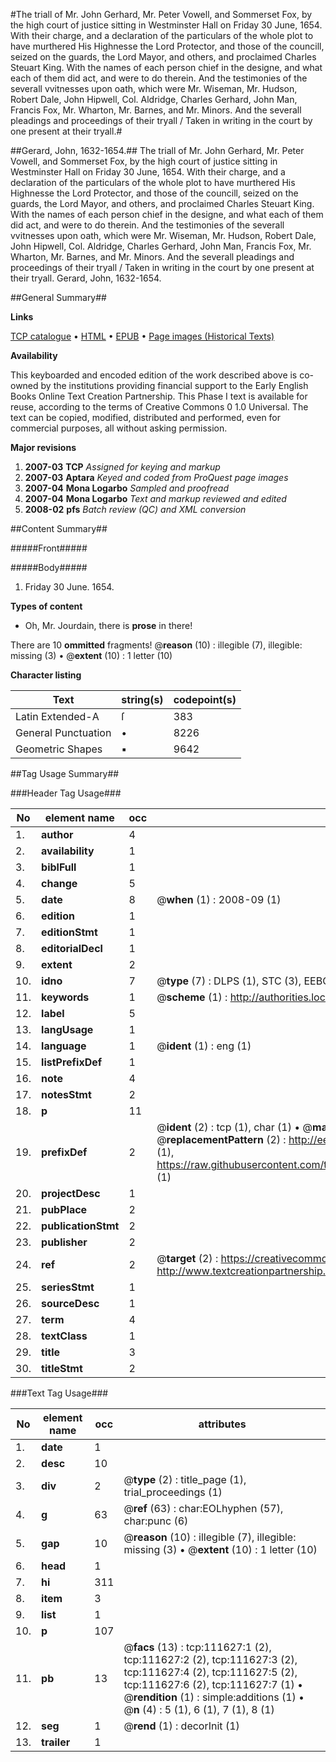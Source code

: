 #The triall of Mr. John Gerhard, Mr. Peter Vowell, and Sommerset Fox, by the high court of justice sitting in Westminster Hall on Friday 30 June, 1654. With their charge, and a declaration of the particulars of the whole plot to have murthered His Highnesse the Lord Protector, and those of the councill, seized on the guards, the Lord Mayor, and others, and proclaimed Charles Steuart King. With the names of each person chief in the designe, and what each of them did act, and were to do therein. And the testimonies of the severall vvitnesses upon oath, which were Mr. Wiseman, Mr. Hudson, Robert Dale, John Hipwell, Col. Aldridge, Charles Gerhard, John Man, Francis Fox, Mr. Wharton, Mr. Barnes, and Mr. Minors. And the severall pleadings and proceedings of their tryall / Taken in writing in the court by one present at their tryall.#

##Gerard, John, 1632-1654.##
The triall of Mr. John Gerhard, Mr. Peter Vowell, and Sommerset Fox, by the high court of justice sitting in Westminster Hall on Friday 30 June, 1654. With their charge, and a declaration of the particulars of the whole plot to have murthered His Highnesse the Lord Protector, and those of the councill, seized on the guards, the Lord Mayor, and others, and proclaimed Charles Steuart King. With the names of each person chief in the designe, and what each of them did act, and were to do therein. And the testimonies of the severall vvitnesses upon oath, which were Mr. Wiseman, Mr. Hudson, Robert Dale, John Hipwell, Col. Aldridge, Charles Gerhard, John Man, Francis Fox, Mr. Wharton, Mr. Barnes, and Mr. Minors. And the severall pleadings and proceedings of their tryall / Taken in writing in the court by one present at their tryall.
Gerard, John, 1632-1654.

##General Summary##

**Links**

[TCP catalogue](http://www.ota.ox.ac.uk/tcp/)  • 
[HTML](http://tei.it.ox.ac.uk/tcp/Texts-HTML/free/A94/A94849.html)  • 
[EPUB](http://tei.it.ox.ac.uk/tcp/Texts-EPUB/free/A94/A94849.epub) • 
[Page images (Historical Texts)](https://data.historicaltexts.jisc.ac.uk/view?pubId=eebo-99859538e&pageId=eebo-99859538e-111627-1)

**Availability**

This keyboarded and encoded edition of the
	       work described above is co-owned by the institutions
	       providing financial support to the Early English Books
	       Online Text Creation Partnership. This Phase I text is
	       available for reuse, according to the terms of Creative
	       Commons 0 1.0 Universal. The text can be copied,
	       modified, distributed and performed, even for
	       commercial purposes, all without asking permission.

**Major revisions**

1. __2007-03__ __TCP__ *Assigned for keying and markup*
1. __2007-03__ __Aptara__ *Keyed and coded from ProQuest page images*
1. __2007-04__ __Mona Logarbo__ *Sampled and proofread*
1. __2007-04__ __Mona Logarbo__ *Text and markup reviewed and edited*
1. __2008-02__ __pfs__ *Batch review (QC) and XML conversion*

##Content Summary##

#####Front#####

#####Body#####

1. Friday 30 June. 1654.

**Types of content**

  * Oh, Mr. Jourdain, there is **prose** in there!

There are 10 **ommitted** fragments! 
 @__reason__ (10) : illegible (7), illegible: missing (3)  •  @__extent__ (10) : 1 letter (10)

**Character listing**


|Text|string(s)|codepoint(s)|
|---|---|---|
|Latin Extended-A|ſ|383|
|General Punctuation|•|8226|
|Geometric Shapes|▪|9642|

##Tag Usage Summary##

###Header Tag Usage###

|No|element name|occ|attributes|
|---|---|---|---|
|1.|__author__|4||
|2.|__availability__|1||
|3.|__biblFull__|1||
|4.|__change__|5||
|5.|__date__|8| @__when__ (1) : 2008-09 (1)|
|6.|__edition__|1||
|7.|__editionStmt__|1||
|8.|__editorialDecl__|1||
|9.|__extent__|2||
|10.|__idno__|7| @__type__ (7) : DLPS (1), STC (3), EEBO-CITATION (1), PROQUEST (1), VID (1)|
|11.|__keywords__|1| @__scheme__ (1) : http://authorities.loc.gov/ (1)|
|12.|__label__|5||
|13.|__langUsage__|1||
|14.|__language__|1| @__ident__ (1) : eng (1)|
|15.|__listPrefixDef__|1||
|16.|__note__|4||
|17.|__notesStmt__|2||
|18.|__p__|11||
|19.|__prefixDef__|2| @__ident__ (2) : tcp (1), char (1)  •  @__matchPattern__ (2) : ([0-9\-]+):([0-9IVX]+) (1), (.+) (1)  •  @__replacementPattern__ (2) : http://eebo.chadwyck.com/downloadtiff?vid=$1&page=$2 (1), https://raw.githubusercontent.com/textcreationpartnership/Texts/master/tcpchars.xml#$1 (1)|
|20.|__projectDesc__|1||
|21.|__pubPlace__|2||
|22.|__publicationStmt__|2||
|23.|__publisher__|2||
|24.|__ref__|2| @__target__ (2) : https://creativecommons.org/publicdomain/zero/1.0/ (1), http://www.textcreationpartnership.org/docs/. (1)|
|25.|__seriesStmt__|1||
|26.|__sourceDesc__|1||
|27.|__term__|4||
|28.|__textClass__|1||
|29.|__title__|3||
|30.|__titleStmt__|2||


###Text Tag Usage###

|No|element name|occ|attributes|
|---|---|---|---|
|1.|__date__|1||
|2.|__desc__|10||
|3.|__div__|2| @__type__ (2) : title_page (1), trial_proceedings (1)|
|4.|__g__|63| @__ref__ (63) : char:EOLhyphen (57), char:punc (6)|
|5.|__gap__|10| @__reason__ (10) : illegible (7), illegible: missing (3)  •  @__extent__ (10) : 1 letter (10)|
|6.|__head__|1||
|7.|__hi__|311||
|8.|__item__|3||
|9.|__list__|1||
|10.|__p__|107||
|11.|__pb__|13| @__facs__ (13) : tcp:111627:1 (2), tcp:111627:2 (2), tcp:111627:3 (2), tcp:111627:4 (2), tcp:111627:5 (2), tcp:111627:6 (2), tcp:111627:7 (1)  •  @__rendition__ (1) : simple:additions (1)  •  @__n__ (4) : 5 (1), 6 (1), 7 (1), 8 (1)|
|12.|__seg__|1| @__rend__ (1) : decorInit (1)|
|13.|__trailer__|1||
